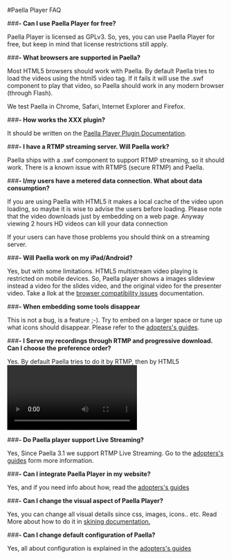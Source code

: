 #Paella Player FAQ

###**- Can I use Paella Player for free?**

Paella Player is licensed as GPLv3. So, yes, you can use Paella Player for free, but keep in mind that license restrictions still apply.

###**- What browsers are supported in Paella?**

Most HTML5 browsers should work with Paella. By default Paella tries to load the videos using the html5 video tag. If it fails it will use the .swf component to play that video, so Paella should work in any modern browser (through Flash).

We test Paella in Chrome, Safari, Internet Explorer and Firefox.

###**- How works the XXX plugin?**

It should be written on the [Paella Player Plugin Documentation](adopter_doc/plugins.md).

###**- I have a RTMP streaming server. Will Paella work?**

Paella ships with a .swf component to support RTMP streaming, so it should work. There is a known issue with RTMPS (secure RTMP) and Paella.

###**- I/my users have a metered data connection. What about data consumption?**

If you are using Paella with HTML5 it makes a local cache of the video upon loading, so maybe it is wise to advise the users before loading. Please note that the video downloads just by embedding on a web page. Anyway viewing 2 hours HD videos can kill your data connection

If your users can have those problems you should think on a streaming server.

###**- Will Paella work on my iPad/Android?**

Yes, but with some limitations. HTML5 multistream video playing is restricted on mobile devices. So, Paella player shows a images slideview instead a video for the slides video, and the original video for the presenter video. Take a llok at the [browser compatibility issues](adopter_doc/browser_compability.md) documentation.

###**- When embedding some tools disappear**

This is not a bug, is a feature ;-). Try to embed on a larger space or tune up what icons should disappear. Please refer to the [adopters's guides](adopter_doc/README.md).

###**- I Serve my recordings through RTMP and progressive download. Can I choose the preference order?**

Yes. By default Paella tries to do it by RTMP, then by HTML5 <video> tag and as the last option through flash. You can change the order of these options in the config file, as described in the [Paella Player configuration guide](config.md).

###**- Do Paella player support Live Streaming?**

Yes, Since Paella 3.1 we support RTMP Live Streaming. Go to the [adopters's guides](adopter_doc/README.md) form more information.

###**- Can I integrate Paella Player in my website?**

Yes, and if you need info about how, read the [adopters's guides](adopter_doc/README.md)

###**- Can I change the visual aspect of Paella Player?**

Yes, you can change all visual details since css, images, icons.. etc. 
Read More about how to do it in [skining documentation.](adopter_doc/skining.md)

###**- Can I change default configuration of Paella?**

Yes, all about configuration is explained in the [adopters's guides](adopter_doc/README.md)

